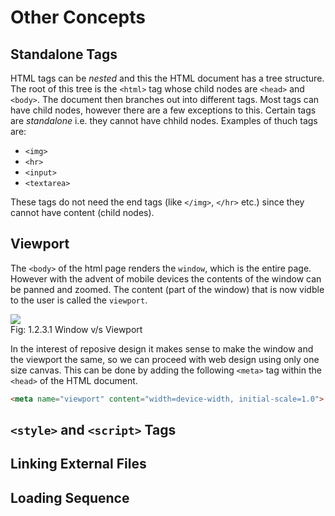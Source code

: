 # Other Concepts

## Standalone Tags
HTML tags can be *nested* and this the HTML document has a tree
structure. The root of this tree is the `<html>` tag whose child nodes
are `<head>` and `<body>`. The document then branches out into different
tags. Most tags can have child nodes, however there are a few exceptions
to this. Certain tags are *standalone* i.e. they cannot have chhild
nodes. Examples of thuch tags are:

- `<img>`
- `<hr>`
- `<input>`
- `<textarea>`

These tags do not need the end tags (like `</img>`, `</hr>` etc.) since
they cannot have content (child nodes).


## Viewport

The `<body>` of the html page renders the `window`, which is the entire
page. However with the advent of mobile devices the contents of the
window can be panned and zoomed. The content (part of the window) that
is now vidble to the user is called the `viewport`.

 <img style="display:block;margin:auto" src='../../../imgs/viewport.png'>    
 <figcaption> Fig: 1.2.3.1 Window v/s Viewport</figcaption>               


In the interest of reposive design it makes sense to make the window and
the viewport the same, so we can proceed with web design using only one
size canvas. This can be done by adding the following `<meta>` tag
within the `<head>` of the HTML document.

```html
<meta name="viewport" content="width=device-width, initial-scale=1.0">
```

## `<style>` and `<script>` Tags


## Linking External Files

## Loading Sequence
